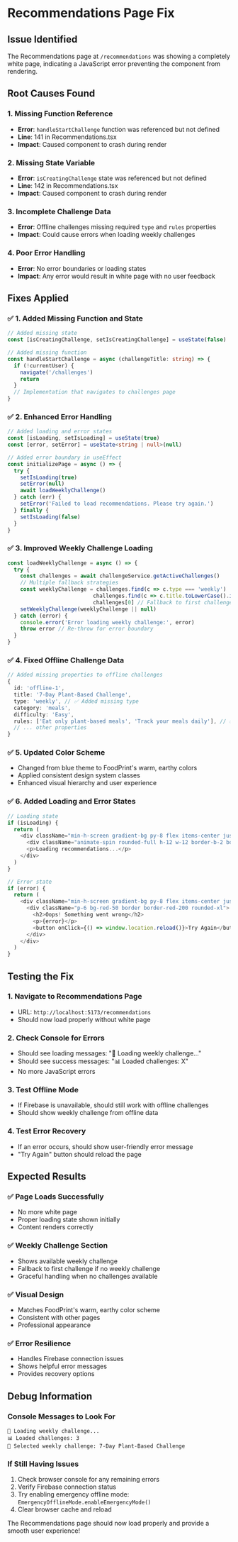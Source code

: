 # Recommendations Page Fix

## Issue Identified
The Recommendations page at `/recommendations` was showing a completely white page, indicating a JavaScript error preventing the component from rendering.

## Root Causes Found

### 1. Missing Function Reference
- **Error**: `handleStartChallenge` function was referenced but not defined
- **Line**: 141 in Recommendations.tsx
- **Impact**: Caused component to crash during render

### 2. Missing State Variable
- **Error**: `isCreatingChallenge` state was referenced but not defined
- **Line**: 142 in Recommendations.tsx
- **Impact**: Caused component to crash during render

### 3. Incomplete Challenge Data
- **Error**: Offline challenges missing required `type` and `rules` properties
- **Impact**: Could cause errors when loading weekly challenges

### 4. Poor Error Handling
- **Error**: No error boundaries or loading states
- **Impact**: Any error would result in white page with no user feedback

## Fixes Applied

### ✅ 1. Added Missing Function and State
```typescript
// Added missing state
const [isCreatingChallenge, setIsCreatingChallenge] = useState(false)

// Added missing function
const handleStartChallenge = async (challengeTitle: string) => {
  if (!currentUser) {
    navigate('/challenges')
    return
  }
  // Implementation that navigates to challenges page
}
```

### ✅ 2. Enhanced Error Handling
```typescript
// Added loading and error states
const [isLoading, setIsLoading] = useState(true)
const [error, setError] = useState<string | null>(null)

// Added error boundary in useEffect
const initializePage = async () => {
  try {
    setIsLoading(true)
    setError(null)
    await loadWeeklyChallenge()
  } catch (err) {
    setError('Failed to load recommendations. Please try again.')
  } finally {
    setIsLoading(false)
  }
}
```

### ✅ 3. Improved Weekly Challenge Loading
```typescript
const loadWeeklyChallenge = async () => {
  try {
    const challenges = await challengeService.getActiveChallenges()
    // Multiple fallback strategies
    const weeklyChallenge = challenges.find(c => c.type === 'weekly') || 
                           challenges.find(c => c.title.toLowerCase().includes('week')) ||
                           challenges[0] // Fallback to first challenge
    setWeeklyChallenge(weeklyChallenge || null)
  } catch (error) {
    console.error('Error loading weekly challenge:', error)
    throw error // Re-throw for error boundary
  }
}
```

### ✅ 4. Fixed Offline Challenge Data
```typescript
// Added missing properties to offline challenges
{
  id: 'offline-1',
  title: '7-Day Plant-Based Challenge',
  type: 'weekly', // ✅ Added missing type
  category: 'meals',
  difficulty: 'Easy',
  rules: ['Eat only plant-based meals', 'Track your meals daily'], // ✅ Added missing rules
  // ... other properties
}
```

### ✅ 5. Updated Color Scheme
- Changed from blue theme to FoodPrint's warm, earthy colors
- Applied consistent design system classes
- Enhanced visual hierarchy and user experience

### ✅ 6. Added Loading and Error States
```typescript
// Loading state
if (isLoading) {
  return (
    <div className="min-h-screen gradient-bg py-8 flex items-center justify-center">
      <div className="animate-spin rounded-full h-12 w-12 border-b-2 border-primary-600"></div>
      <p>Loading recommendations...</p>
    </div>
  )
}

// Error state
if (error) {
  return (
    <div className="min-h-screen gradient-bg py-8 flex items-center justify-center">
      <div className="p-6 bg-red-50 border border-red-200 rounded-xl">
        <h2>Oops! Something went wrong</h2>
        <p>{error}</p>
        <button onClick={() => window.location.reload()}>Try Again</button>
      </div>
    </div>
  )
}
```

## Testing the Fix

### 1. Navigate to Recommendations Page
- URL: `http://localhost:5173/recommendations`
- Should now load properly without white page

### 2. Check Console for Errors
- Should see loading messages: "🔄 Loading weekly challenge..."
- Should see success messages: "📊 Loaded challenges: X"
- No more JavaScript errors

### 3. Test Offline Mode
- If Firebase is unavailable, should still work with offline challenges
- Should show weekly challenge from offline data

### 4. Test Error Recovery
- If an error occurs, should show user-friendly error message
- "Try Again" button should reload the page

## Expected Results

### ✅ Page Loads Successfully
- No more white page
- Proper loading state shown initially
- Content renders correctly

### ✅ Weekly Challenge Section
- Shows available weekly challenge
- Fallback to first challenge if no weekly challenge
- Graceful handling when no challenges available

### ✅ Visual Design
- Matches FoodPrint's warm, earthy color scheme
- Consistent with other pages
- Professional appearance

### ✅ Error Resilience
- Handles Firebase connection issues
- Shows helpful error messages
- Provides recovery options

## Debug Information

### Console Messages to Look For
```
🔄 Loading weekly challenge...
📊 Loaded challenges: 3
🎯 Selected weekly challenge: 7-Day Plant-Based Challenge
```

### If Still Having Issues
1. Check browser console for any remaining errors
2. Verify Firebase connection status
3. Try enabling emergency offline mode: `EmergencyOfflineMode.enableEmergencyMode()`
4. Clear browser cache and reload

The Recommendations page should now load properly and provide a smooth user experience!
